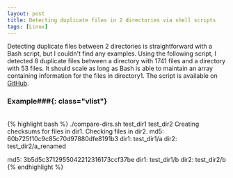 ```yaml
---
layout: post
title: Detecting duplicate files in 2 directories via shell scripts
tags: [Linux]
---
```


Detecting duplicate files between 2 directories is straightforward
with a Bash script, but I couldn't find any examples.
Using the following script, I detected 8 duplicate files between a
directory with 1741 files and a directory with 53 files.
It should scale as long as Bash is able to maintain an array containing
information for the files in directory1.
The script is available on
[GitHub](https://github.com/bamos/simple-shell-scripts/blob/master/compare-dirs.sh).

### Example###{: class="vlist"}
<br/>
{% highlight bash %}
./compare-dirs.sh test_dir1 test_dir2
Creating checksums for files in dir1.
Checking files in dir2.
md5:  60b725f10c9c85c70d97880dfe8191b3
dir1: test_dir1/a
dir2: test_dir2/a_renamed

md5:  3b5d5c3712955042212316173ccf37be
dir1: test_dir1/b
dir2: test_dir2/b
{% endhighlight %}
